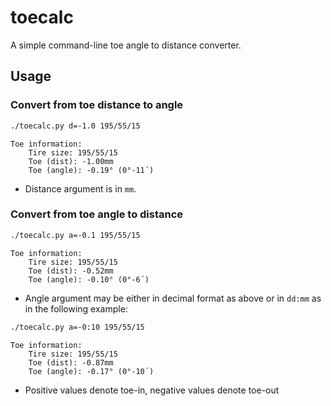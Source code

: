# toecalc

A simple command-line toe angle to distance converter.

## Usage

### Convert from toe distance to angle

```bash
./toecalc.py d=-1.0 195/55/15
```

```
Toe information:
    Tire size: 195/55/15
    Toe (dist): -1.00mm
    Toe (angle): -0.19° (0°-11΄)
```

- Distance argument is in `mm`.


### Convert from toe angle to distance

```bash
./toecalc.py a=-0.1 195/55/15
```

```
Toe information:
    Tire size: 195/55/15
    Toe (dist): -0.52mm
    Toe (angle): -0.10° (0°-6΄)
```

- Angle argument may be either in decimal format as above or in `dd:mm` as in the following example:

```bash
./toecalc.py a=-0:10 195/55/15
```

```
Toe information:
    Tire size: 195/55/15
    Toe (dist): -0.87mm
    Toe (angle): -0.17° (0°-10΄)
```

- Positive values denote toe-in, negative values denote toe-out
